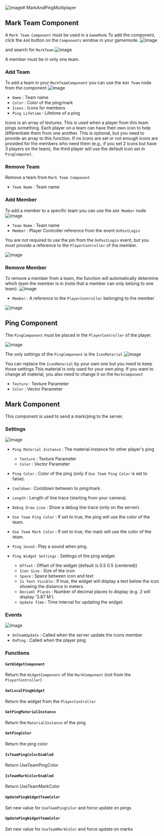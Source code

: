 ![image](https://github.com/user-attachments/assets/7596dfc0-5b06-4b92-b7aa-8286927fac81)# MarkAndPingMulitplayer


## Mark Team Component

A `Mark Team Component` must be used in a `GameMode`
To add the component, click the `Add` button on the `Components` window in your gamemode.
![image](https://github.com/user-attachments/assets/c9a2a593-2708-4d38-8bba-7d69868e2ff9)

and search for `MarkTeam`
![image](https://github.com/user-attachments/assets/3d44b3b9-bd4d-4944-93a7-fc4fcf30c9f6)

A member must be in only one team.

### Add Team
To add a team in your `MarkTeamComponent` you can use the `Add Team` node from the component
![image](https://github.com/user-attachments/assets/845a7638-2b95-4a1c-a103-a7e1437ff24e)

* `Name` : Team name
* `Color` : Color of the ping/mark
* `Icons` : Icons for members
* `Ping Lifetime` : Lifetime of a ping

Icons is an array of textures. This is used when a player from this team pings something. Each player on a team can have their own icon to help differentiate them from one another. This is optional, but you need to provide an array to this function. If no icons are set or not enough icons are provided for the members who need them (e.g., if you set 2 icons but have 3 players on the team), the third player will use the default icon set in `PingComponet`.

### Remove Team
Remove a team from `Mark Team Component`

* `Team Name` : Team name

### Add Member
To add a member to a specific team you can use the `Add Member` node
![image](https://github.com/user-attachments/assets/351720b9-08b9-4409-9559-7d31dad2b36d)

* `Team Name` : Team name
* `Member` : Player Controller reference from the event `OnPostLogin`

You are not required to use the pin from the `OnPostLogin` event, but you must provide a reference to the `PlayerController` of the member.

![image](https://github.com/user-attachments/assets/da6f669b-0bc0-4ddc-b428-32f3526f69d6)

### Remove Member
To remove a member from a team, the function will automatically determine which team the member is in (note that a member can only belong to one team).
![image](https://github.com/user-attachments/assets/4e735be1-c01f-42d1-a1f2-aeaeb7171712)

* `Member` : A reference to the `PlayerController` belonging to the member

![image](https://github.com/user-attachments/assets/1c6ec2ea-66a3-48b7-b846-0b764d336a5a)

## Ping Component
The `PingComponent` must be placed in the `PlayerController` of the player.

![image](https://github.com/user-attachments/assets/6e9847d1-c759-42e6-9215-d8b9a5530549)

The only settings of the `PingComponent` is the `IconMaterial`
![image](https://github.com/user-attachments/assets/9fab236b-e0b6-4a44-aa26-89d7b54a4707)

You can replace the `IconMaterial` by your own one but you need to keep those settings
This material is only used for your own ping. If you want to change all material, you also need to change it on the `MarkComponent`

 * `Texture` : Texture Parameter
 * `Color` : Vector Parameter

## Mark Component
This component is used to send a mark/ping to the server.

### Settings

![image](https://github.com/user-attachments/assets/83aea200-d6bc-40fc-99e2-ea021fc5266e)

* `Ping Material Instance` : The material instance for other player's ping
    * `Texture` : Texture Parameter
    * `Color` : Vector Parameter

* `Ping Color` : Color of the ping (only if `Use Team Ping Color` is set to false).
* `Cooldown` : Cooldown between to ping/mark.
* `Length` : Length of line trace (starting from your camera).
* `Debug Draw Line` : Show a debug line trace (only on the server).
* `Use Team Ping Color` : If set to true, the ping will use the color of the team.
* `Use Team Mark Color` : If set to true, the mark will use the color of the team.
* `Ping Sound` : Play a sound when ping.
* `Ping Widget Settings` : Settings of the ping widget
   * `Offset` : Offset of the widget (default is 0.5 0.5 (centered))
   * `Icon Size` : Size of the icon
   * `Space` : Space between icon and text
   * `Is Text Visible` : If true, the widget will display a text below the icon showing the distance in meters.
   * `Deciaml Places` : Number of decimal places to display (e.g. 2 will display '3.87 M').
   * `Update Time` : Time interval for updating the widget.


### Events

![image](https://github.com/user-attachments/assets/d1fb1ef4-ae9c-4ff2-aec4-b9a21d36c0b2)

* `OnTeamUpdate` : Called when the server update the icons member
* `OnPing` : Called when the player ping

### Functions

#### `GetWidgetComponent`
Return the `WidgetComponent` of the `MarkComponent` (not from the `PlayerController`)

#### `GetLocalPingWidget`
Return the widget from the `PlayerController`

#### `GetPingMaterialInstance`
Return the `MaterialInstance` of the ping

#### `GetPingColor`
Return the ping color

#### `IsTeamPingColorEnabled`
Return UseTeamPingColor

#### `IsTeamMarkColorEnabled`
Return UseTeamMarkColor

#### `UpdatePingWidgetTeamColor`
Set new value for `UseTeamPingColor` and force update on pings

#### `UpdatePingWidgetTeamColor`

Set new value for `UseTeamMarkColor` and force update on marks
